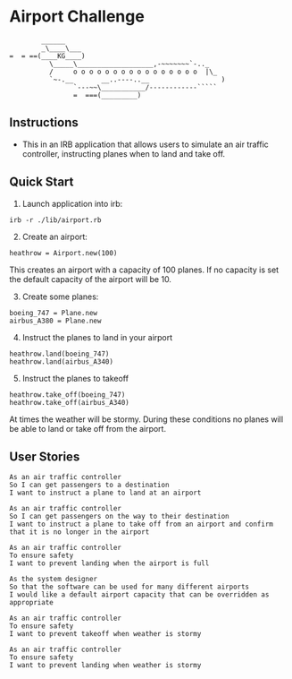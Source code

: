 Airport Challenge
=================

```
        ______
        _\____\___
=  = ==(____KG____)
          \_____\___________________,-~~~~~~~`-.._
          /     o o o o o o o o o o o o o o o o  |\_
          `~-.__       __..----..__                  )
                `---~~\___________/------------`````
                =  ===(_________)

```

Instructions
---------
* This in an IRB application that allows users to simulate an air traffic controller, instructing planes when to land
and take off.

Quick Start
-------
1. Launch application into irb:
```
irb -r ./lib/airport.rb
```

2. Create an airport:
```
heathrow = Airport.new(100)
```
This creates an airport with a capacity of 100 planes. If no capacity is set the default
capacity of the airport will be 10.

3. Create some planes:
```
boeing_747 = Plane.new
airbus_A380 = Plane.new
```

4. Instruct the planes to land in your airport
```
heathrow.land(boeing_747)
heathrow.land(airbus_A340)
```

5. Instruct the planes to takeoff
```
heathrow.take_off(boeing_747)
heathrow.take_off(airbus_A340)
```

At times the weather will be stormy. During these conditions no planes will be able
to land or take off from the airport.

User Stories
-------
```
As an air traffic controller
So I can get passengers to a destination
I want to instruct a plane to land at an airport

As an air traffic controller
So I can get passengers on the way to their destination
I want to instruct a plane to take off from an airport and confirm that it is no longer in the airport

As an air traffic controller
To ensure safety
I want to prevent landing when the airport is full

As the system designer
So that the software can be used for many different airports
I would like a default airport capacity that can be overridden as appropriate

As an air traffic controller
To ensure safety
I want to prevent takeoff when weather is stormy

As an air traffic controller
To ensure safety
I want to prevent landing when weather is stormy
```
